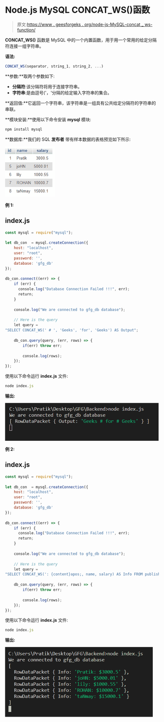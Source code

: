 # Node.js MySQL CONCAT_WS()函数

> 原文:[https://www . geesforgeks . org/node-js-MySQL-concat _ ws-function/](https://www.geeksforgeeks.org/node-js-mysql-concat_ws-function/)

**CONCAT_WS()** 函数是 MySQL 中的一个内置函数，用于用一个常用的给定分隔符连接一组字符串。

**语法:**

```js
CONCAT_WS(separator, string_1, string_2, ...)
```

**参数:**取两个参数如下:

*   **分隔符**:该分隔符将用于连接字符串。
*   **字符串**:是由逗号('，'分隔的给定输入字符串的集合。

**返回值:**它返回一个字符串，该字符串是一组具有公共给定分隔符的字符串的串联。

**模块安装:**使用以下命令安装 **mysql** 模块:

```js
npm install mysql
```

**数据库:**我们的 SQL **发布者** 带有样本数据的表格预览如下所示:

![](img/862e0dc0654aee673b376e8190bacaa5.png)

**例 1:**

## index.js

```js
const mysql = require("mysql");

let db_con  = mysql.createConnection({
    host: "localhost",
    user: "root",
    password: '',
    database: 'gfg_db'
});

db_con.connect((err) => {
    if (err) {
      console.log("Database Connection Failed !!!", err);
      return;
    }

    console.log("We are connected to gfg_db database");

    // Here is the query
    let query = 
"SELECT CONCAT_WS(' # ', 'Geeks', 'for', 'Geeks') AS Output";

    db_con.query(query, (err, rows) => {
        if(err) throw err;

        console.log(rows);
    });
});
```

使用以下命令运行 **index.js** 文件:

```js
node index.js
```

**输出:**

![](img/bb500edcff5df22d1f8f846506305fc5.png)

**例 2:**

## index.js

```js
const mysql = require("mysql");

let db_con  = mysql.createConnection({
    host: "localhost",
    user: "root",
    password: '',
    database: 'gfg_db'
});

db_con.connect((err) => {
    if (err) {
      console.log("Database Connection Failed !!!", err);
      return;
    }

    console.log("We are connected to gfg_db database");

    // Here is the query
    let query = 
"SELECT CONCAT_WS(': {content}apos;, name, salary) AS Info FROM publishers";

    db_con.query(query, (err, rows) => {
        if(err) throw err;

        console.log(rows);
    });
});
```

使用以下命令运行 **index.js** 文件:

```js
node index.js
```

**输出:**

![](img/5a138573b9bc87c9a7c438e1961a08bb.png)